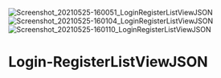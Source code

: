 ![Screenshot_20210525-160051_LoginRegisterListViewJSON](https://user-images.githubusercontent.com/45001165/119491664-6d71df00-bd73-11eb-8843-70688d827192.jpg)
![Screenshot_20210525-160104_LoginRegisterListViewJSON](https://user-images.githubusercontent.com/45001165/119491670-6f3ba280-bd73-11eb-8bbf-d0b95fda94b5.jpg)
![Screenshot_20210525-160110_LoginRegisterListViewJSON](https://user-images.githubusercontent.com/45001165/119491671-6fd43900-bd73-11eb-88b4-31d4a72effa7.jpg)
# Login-RegisterListViewJSON
